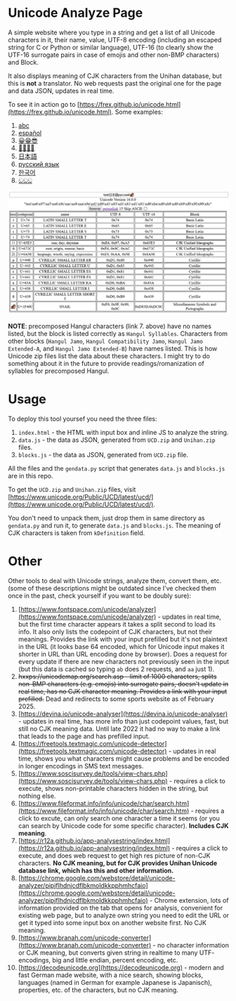 # Unicode Analyze Page

A simple website where you type in a string and get a list of all Unicode characters in it,
their name, value, UTF-8 encoding (including an escaped string for C or Python or similar language),
UTF-16 (to clearly show the UTF-16 surrogate pairs in case of emojis and other non-BMP characters) and Block.

It also displays meaning of CJK characters from the Unihan database, but this is **not** a translator.
No web requests past the original one for the page and data JSON, updates in real time.

To see it in action go to [https://frex.github.io/unicode.html](https://frex.github.io/unicode.html).
Some examples:

1. [abc](https://frex.github.io/unicode.html?text=abc)
2. [español](https://frex.github.io/unicode.html?text=espa%C3%B1ol)
3. [😀😁😎](https://frex.github.io/unicode.html?text=%F0%9F%98%80%F0%9F%98%81%F0%9F%98%8E)
4. [👨‍👩‍👧‍👦](https://frex.github.io/unicode.html?text=%F0%9F%91%A8%E2%80%8D%F0%9F%91%A9%E2%80%8D%F0%9F%91%A7%E2%80%8D%F0%9F%91%A6)
5. [日本語](https://frex.github.io/unicode.html?text=%E6%97%A5%E6%9C%AC%E8%AA%9E)
6. [русский язык](https://frex.github.io/unicode.html?text=%D1%80%D1%83%D1%81%D1%81%D0%BA%D0%B8%D0%B9%20%D1%8F%D0%B7%D1%8B%D0%BA)
7. [한국어](https://frex.github.io/unicode.html?text=%ED%95%9C%EA%B5%AD%EC%96%B4)
8. [ඞඞඞ](https://frex.github.io/unicode.html?text=%E0%B6%9E%E0%B6%9E%E0%B6%9E)

![screenshot.png](screenshot.png)

**NOTE**: precomposed Hangul characters (link 7. above) have no names listed, but the block is listed correctly as `Hangul Syllables`.
Characters from other blocks (`Hangul Jamo`, `Hangul Compatibility Jamo`, `Hangul Jamo Extended-A`, and `Hangul Jamo Extended-B`)
have names listed. This is how Unicode zip files list the data about these characters. I might try to do something about it
in the future to provide readings/romanization of syllables for precomposed Hangul.


# Usage

To deploy this tool yoursef you need the three files:

1. `index.html` - the HTML with input box and inline JS to analyze the string.
2. `data.js` - the data as JSON, generated from `UCD.zip` and `Unihan.zip` files.
3. `blocks.js` - the data as JSON, generated from `UCD.zip` file.

All the files and the `gendata.py` script that generates `data.js` and `blocks.js` are in this repo.

To get the `UCD.zip` and `Unihan.zip` files, visit
[https://www.unicode.org/Public/UCD/latest/ucd/](https://www.unicode.org/Public/UCD/latest/ucd/).

You don't need to unpack them, just drop them in same directory as `gendata.py`
and run it, to generate `data.js` and `blocks.js`. The meaning of CJK characters is taken from `kDefinition` field.


# Other

Other tools to deal with Unicode strings, analyze them, convert them, etc. (some of these descriptions might be outdated since I've checked them once in the past, check yourself if you want to be doubly sure):

1. [https://www.fontspace.com/unicode/analyzer](https://www.fontspace.com/unicode/analyzer) - updates
in real time, but the first time character appears it takes a split second to load its info. It also
only lists the codepoint of CJK characters, but not their meanings. Provides the link with your input
prefilled but it's not plaintext in the URL (it looks base 64 encoded, which for Unicode input makes it shorter in URL than URL encoding done by browser). Does a request for every update if there are new characters
not previously seen in the input (but this data is cached so typing `ab` does 2 requests, and `aa` just 1).
2. ~~hxxps://unicodemap.org/search.asp - limit of 1000 characters,
splits non-BMP characters (e.g. emojis) into surrogate pairs, doesn't update in real time, has no
CJK character meaning. Provides a link with your input prefilled.~~
Dead and redirects to some sports website as of February 2025.
3. [https://devina.io/unicode-analyser](https://devina.io/unicode-analyser) - updates in real time,
has more info than just codepoint values, fast, but still no CJK meaning data. Until late 2022 it
had no way to make a link that leads to the page and has prefilled input.
4. [https://freetools.textmagic.com/unicode-detector](https://freetools.textmagic.com/unicode-detector) - updates
in real time, shows you what characters might cause problems and be encoded in longer encodings in SMS text messages.
5. [https://www.soscisurvey.de/tools/view-chars.php](https://www.soscisurvey.de/tools/view-chars.php) - requires
a click to execute, shows non-printable characters hidden in the string, but nothing else.
6. [https://www.fileformat.info/info/unicode/char/search.htm](https://www.fileformat.info/info/unicode/char/search.htm) - requires a click to excute, can only search one character a time it seems (or you can search by Unicode code for some specific character). **Includes CJK meaning**.
7. [https://r12a.github.io/app-analysestring/index.html](https://r12a.github.io/app-analysestring/index.html) - requires a click to execute, and does web request to get high res picture of non-CJK characters. **No CJK meaning, but for CJK provides Unihan Unicode database link, which has this and other information.**
8. [https://chrome.google.com/webstore/detail/unicode-analyzer/pipjflhdnjcdflbkmoldkkpphmhcfaio](https://chrome.google.com/webstore/detail/unicode-analyzer/pipjflhdnjcdflbkmoldkkpphmhcfaio) - Chrome extension, lots of information provided on the
tab that opens for analysis, convenient for existing web page, but to analyze own string you need to edit the URL or get
it typed into some input box on another website first. No CJK meaning.
9. [https://www.branah.com/unicode-converter](https://www.branah.com/unicode-converter) - no character information or CJK
meaning, but converts given string in realtime to many UTF- encodings, big and little endian, percent encoding, etc.
10. [https://decodeunicode.org](https://decodeunicode.org) - modern and fast German made website, with a nice search, showing blocks, languages (named in German for example Japanese is Japanisch), properties, etc. of the characters, but no CJK meaning.

